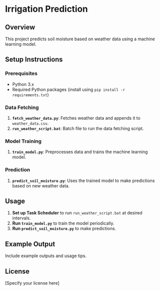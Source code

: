 # Irrigation Prediction

## Overview
This project predicts soil moisture based on weather data using a machine learning model.

## Setup Instructions

### Prerequisites
- Python 3.x
- Required Python packages (install using `pip install -r requirements.txt`)

### Data Fetching
1. **`fetch_weather_data.py`**: Fetches weather data and appends it to `weather_data.csv`.
2. **`run_weather_script.bat`**: Batch file to run the data fetching script.

### Model Training
1. **`train_model.py`**: Preprocesses data and trains the machine learning model.

### Prediction
1. **`predict_soil_moisture.py`**: Uses the trained model to make predictions based on new weather data.

## Usage

1. **Set up Task Scheduler** to run `run_weather_script.bat` at desired intervals.
2. **Run `train_model.py`** to train the model periodically.
3. **Run `predict_soil_moisture.py`** to make predictions.

## Example Output
Include example outputs and usage tips.

## License
[Specify your license here]
